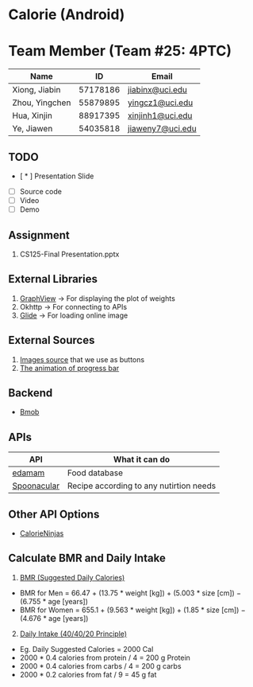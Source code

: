 # Calorie (Android)

# Team Member  (Team #25: 4PTC)
| Name | ID | Email |
|------|----|-------|
|Xiong, Jiabin|57178186|jiabinx@uci.edu|
|Zhou, Yingchen|55879895|yingcz1@uci.edu|
|Hua, Xinjin|88917395|xinjinh1@uci.edu|
|Ye, Jiawen|54035818|jiaweny7@uci.edu|

## TODO
- [ * ] Presentation Slide
- [ ] Source code
- [ ] Video
- [ ] Demo

## Assignment
1. CS125-Final Presentation.pptx


## External Libraries
1. <a href = https://github.com/jjoe64/GraphView>GraphView</a> -> For displaying the plot of weights
2. Okhttp -> For connecting to APIs
3. <a href = https://github.com/bumptech/glide>Glide</a> -> For loading online image

## External Sources
1. <a href = https://www.iconfont.cn>Images source</a> that we use as buttons
2. <a href = https://www.jb51.net/article/133617.htm>The animation of progress bar</a>

## Backend
* <a href = "https://www.bmob.cn/">Bmob</a>

## APIs

| API | What it can do |
|-----|----------------|
|<a href = https://rapidapi.com/edamam/api/edamam-food-and-grocery-database>edamam</a>|Food database|
|<a href = https://rapidapi.com/spoonacular/api/recipe-food-nutrition?>Spoonacular</a>|Recipe according to any nutirtion needs|

## Other API Options
* <a href = https://rapidapi.com/calorieninjas/api/calorieninjas>CalorieNinjas</a>

## Calculate BMR and Daily Intake
1. <a href = https://www.diabetes.co.uk/bmr-calculator.html>BMR (Suggested Daily Calories)</a>
  * BMR for Men = 66.47 + (13.75 * weight [kg]) + (5.003 * size [cm]) − (6.755 * age [years])
  * BMR for Women = 655.1 + (9.563 * weight [kg]) + (1.85 * size [cm]) − (4.676 * age [years])
2. <a href = https://diabetesstrong.com/how-much-protein-carbs-fat-should-you-eat/>Daily Intake (40/40/20 Principle)</a>
  * Eg. Daily Suggested Calories = 2000 Cal
  * 2000 * 0.4 calories from protein / 4 = 200 g Protein
  * 2000 * 0.4 calories from carbs / 4 = 200 g carbs
  * 2000 * 0.2 calories from fat / 9 = 45 g fat
